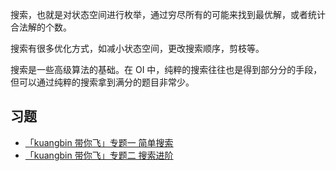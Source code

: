 搜索，也就是对状态空间进行枚举，通过穷尽所有的可能来找到最优解，或者统计合法解的个数。

搜索有很多优化方式，如减小状态空间，更改搜索顺序，剪枝等。

搜索是一些高级算法的基础。在 OI 中，纯粹的搜索往往也是得到部分分的手段，但可以通过纯粹的搜索拿到满分的题目非常少。

## 习题

-   [「kuangbin 带你飞」专题一 简单搜索](https://vjudge.net/contest/65959)
-   [「kuangbin 带你飞」专题二 搜索进阶](https://vjudge.net/contest/65997)
